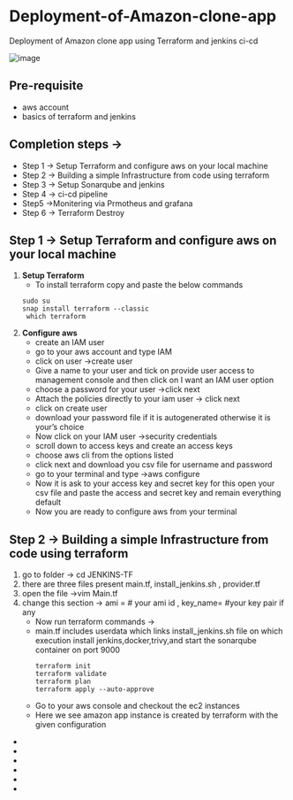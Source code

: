 # Deployment-of-Amazon-clone-app
Deployment of Amazon clone app using Terraform and jenkins ci-cd

  ![image](https://github.com/574n13y/Deployment-of-Amazon-clone-app/assets/35293085/0612405a-77f5-4144-976c-6a2723a38951)


## Pre-requisite
  - aws account
  - basics of terraform and jenkins

    
## Completion steps →
  - Step 1 → Setup Terraform and configure aws on your local machine
  - Step 2 → Building a simple Infrastructure from code using terraform
  - Step 3 → Setup Sonarqube and jenkins
  - Step 4 → ci-cd pipeline
  - Step5 →Monitering via Prmotheus and grafana
  - Step 6 → Terraform Destroy

## Step 1 → Setup Terraform and configure aws on your local machine
  1. **Setup Terraform**
     - To install terraform copy and paste the below commands
     ```
     sudo su
     snap install terraform --classic
      which terraform
     ```
  2.  **Configure aws**
      - create an IAM user
      - go to your aws account and type IAM
      - click on user →create user
      - Give a name to your user and tick on provide user access to management console and then click on I want an IAM user option
      - choose a password for your user →click next
      - Attach the policies directly to your iam user → click next
      - click on create user
      - download your password file if it is autogenerated otherwise it is your’s choice
      - Now click on your IAM user →security credentials
      - scroll down to access keys and create an access keys
      - choose aws cli from the options listed
      - click next and download you csv file for username and password
      - go to your terminal and type →aws configure
      - Now it is ask to your access key and secret key for this open your csv file and paste the access and secret key and remain everything default
      - Now you are ready to configure aws from your terminal

 ## Step 2 → Building a simple Infrastructure from code using terraform
   1. go to folder → cd JENKINS-TF
   2. there are three files present main.tf, install_jenkins.sh , provider.tf
   3. open the file →vim Main.tf
   4. change this section → ami = # your ami id , key_name= #your key pair if any
      - Now run terraform commands →
      - main.tf includes userdata which links install_jenkins.sh file on which execution install jenkins,docker,trivy,and start the sonarqube container on port 9000
        ```
        terraform init
        terraform validate
        terraform plan
        terraform apply --auto-approve
        ```
      - Go to your aws console and checkout the ec2 instances
      - Here we see amazon app instance is created by terraform with the given configuration



  - 

  - 

  - 

  - 

  - 

  - 
